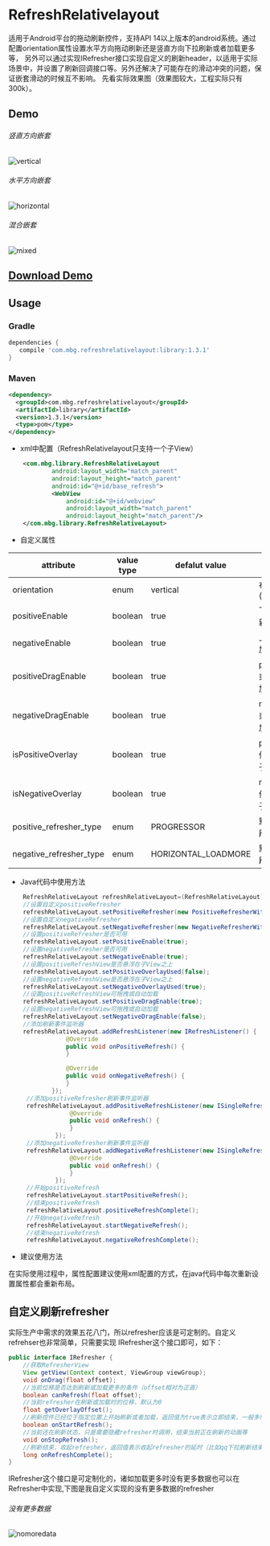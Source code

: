 # RefreshRelativelayout
适用于Android平台的拖动刷新控件，支持API 14以上版本的android系统。通过配置orientation属性设置水平方向拖动刷新还是竖直方向下拉刷新或者加载更多等，
另外可以通过实现IRefresher接口实现自定义的刷新header，以适用于实际场景中，并设置了刷新回调接口等。另外还解决了可能存在的滑动冲突的问题，保证嵌套滑动的时候互不影响。
先看实际效果图（效果图较大，工程实际只有300k）。
## Demo
###### 竖直方向嵌套
![vertical](https://github.com/KevinMbg/DemoImages/blob/master/RefreshRelativelayoutDemos/vertical.gif)
###### 水平方向嵌套
![horizontal](https://github.com/KevinMbg/DemoImages/blob/master/RefreshRelativelayoutDemos/horizontal.gif)
###### 混合嵌套
![mixed](https://github.com/KevinMbg/DemoImages/blob/master/RefreshRelativelayoutDemos/mixed.gif)

[Download Demo](https://github.com/KevinMbg/DemoImages/blob/master/RefreshRelativelayoutDemos/app-debug.apk)
----

Usage
-----
### Gradle
```groovy
dependencies {
   compile 'com.mbg.refreshrelativelayout:library:1.3.1'
}
```
### Maven
```xml
<dependency>
  <groupId>com.mbg.refreshrelativelayout</groupId>
  <artifactId>library</artifactId>
  <version>1.3.1</version>
  <type>pom</type>
</dependency>
```
* xml中配置（RefreshRelativelayout只支持一个子View）
```xml
    <com.mbg.library.RefreshRelativeLayout
            android:layout_width="match_parent"
            android:layout_height="match_parent"
            android:id="@+id/base_refresh">
            <WebView
                android:id="@+id/webview"
                android:layout_width="match_parent"
                android:layout_height="match_parent"/>
    </com.mbg.library.RefreshRelativeLayout>
```
* 自定义属性

|attribute|value type|defalut value| description|
| --- | --- | --- | --- |
|orientation|enum|vertical|布局方式水平或竖直(horizontal/vertical)|
|positiveEnable|boolean|true|下拉刷新或者右滑刷新是否可用|
|negativeEnable|boolean|true|上滑加载更多或左滑加载是否可用|
|positiveDragEnable|boolean|true|positve方向可拖拽或是滑动到边缘自动加载|
|negativeDragEnable|boolean|true|negative方向可拖拽或是滑动到边缘自动加载|
|isPositiveOverlay|boolean|true|positive方向刷新控件显示时是否悬浮在子View上方|
|isNegativeOverlay|boolean|true|negative方向刷新控件显示时是否悬浮在子View上方|
|positive_refresher_type|enum|PROGRESSOR|默认提供的positive刷新控件|
|negative_refresher_type|enum|HORIZONTAL_LOADMORE|默认提供的negative刷新控件|

* Java代码中使用方法
```java
    RefreshRelativeLayout refreshRelativeLayout=(RefreshRelativeLayout)findViewById(R.id.base_refresh);
    //设置自定义positiveRefresher
    refreshRelativeLayout.setPositiveRefresher(new PositiveRefresherWithText(true));
    //设置自定义negativeRefresher
    refreshRelativeLayout.setNegativeRefresher(new NegativeRefresherWithNodata(true));
    //设置positiveRefresher是否可用
    refreshRelativeLayout.setPositiveEnable(true);
    //设置negativeRefresher是否可用
    refreshRelativeLayout.setNegativeEnable(true);
    //设置positiveRefreshView是否悬浮在子View之上
    refreshRelativeLayout.setPositiveOverlayUsed(false);
    //设置negativeRefreshView是否悬浮在子View之上
    refreshRelativeLayout.setNegativeOverlayUsed(true);
    //设置positiveRefreshView可拖拽或自动加载
    refreshRelativeLayout.setPositiveDragEnable(true);
    //设置negativeRefreshView可拖拽或自动加载
    refreshRelativeLayout.setNegativeDragEnable(false);
    //添加刷新事件监听器
    refreshRelativeLayout.addRefreshListener(new IRefreshListener() {
                @Override
                public void onPositiveRefresh() {
                }

                @Override
                public void onNegativeRefresh() {
                }
            });
     //添加positiveRefresher刷新事件监听器
     refreshRelativeLayout.addPositiveRefreshListener(new ISingleRefreshListener() {
                 @Override
                 public void onRefresh() {
                 }
             });
     //添加negativeRefresher刷新事件监听器
     refreshRelativeLayout.addNegativeRefreshListener(new ISingleRefreshListener() {
                 @Override
                 public void onRefresh() {
                 }
             });
     //开始positiveRefresh
     refreshRelativeLayout.startPositiveRefresh();
     //结束positiveRefresh
     refreshRelativeLayout.positiveRefreshComplete();
     //开始negativeRefresh
     refreshRelativeLayout.startNegativeRefresh();
     //结束negativeRefresh
     refreshRelativeLayout.negativeRefreshComplete();
```
* 建议使用方法

在实际使用过程中，属性配置建议使用xml配置的方式，在java代码中每次重新设置属性都会重新布局。

## 自定义刷新refresher
实际生产中需求的效果五花八门，所以refresher应该是可定制的。自定义refrehser也非常简单，只需要实现
IRefresher这个接口即可，如下：
```java
public interface IRefresher {
    //获取RefresherView
    View getView(Context context, ViewGroup viewGroup);
    void onDrag(float offset);
    //当前位移是否达到刷新或加载更多的条件（offset相对为正直）
    boolean canRefresh(float offset);
    //当前refresher在刷新或加载时的位移，默认为0
    float getOverlayOffset();
    //刷新控件已经位于指定位置上开始刷新或者加载，返回值为true表示立即结束，一般多情况下返回false，类似demo中右滑加载更多的情况返回true
    boolean onStartRefresh();
    //当前还在刷新状态，只是需要隐藏refresher时调用，结束当前正在刷新的动画等
    void onStopRefresh();
    //刷新结束，收起refresher，返回值表示收起refresher的延时（比如qq下拉刷新结束的延时）
    long onRefreshComplete();
}
```
IRefresher这个接口是可定制化的，诸如加载更多时没有更多数据也可以在Refresher中实现,下图是我自定义实现的没有更多数据的refresher
###### 没有更多数据
![nomoredata](https://github.com/KevinMbg/DemoImages/blob/master/RefreshRelativelayoutDemos/nomoredata.gif)



